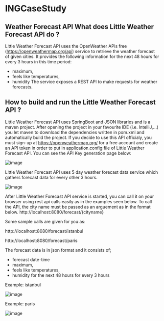# INGCaseStudy
Weather Forecast API
What does Little Weather Forecast API do ?
-----------------------------------------
Little Weather Forecast API uses the OpenWeather APIs free (https://openweathermap.org/api) service to retrieve the weather forecast of given cities. It provides the following information for the next 48 hours for every 3 hours in this time period: 
- maximum, 
- feels like temperatures, 
- humidity 
The service exposes a REST API to make requests for weather forecasts.

How to build and run the Little Weather Forecast API ?
-----------------------------------------------------
Little Weather Forecast API uses SpringBoot and JSON libraries and is a maven project. After opening the project in your favourite IDE (i.e. IntelliJ,...) you let maven to download the dependencies written in pom.xml and automatically build the project.
If you decide to use this API officialy, you must sign-up at https://openweathermap.org/ for a free account and create an API token in order to put in application.config file of Little Weather Forecast API.
You can see the API Key generation page below:

![image](https://github.com/kafeinn/INGCaseStudy/assets/15650911/b1885c9b-9dab-4f3a-b09e-1806ef89b782)

Little Weather Forecast API uses 5 day weather forecast data service which gathers forecast data for every other 3 hours.

![image](https://github.com/kafeinn/INGCaseStudy/assets/15650911/47d2ba68-1dbb-4cd0-8837-4812a2d07eb0)

After Little Weather Forecast API service is started, you can call it on your browser using rest api calls easily as in the examples seen below.
To call the API, the city name must be passed as an arguement as in the format below. 
http://localhost:8080/forecast/{cityname}

Some sample calls are given for you as:

http://localhost:8080/forecast/istanbul

http://localhost:8080/forecast/paris

The forecast data is in json format and it consists of;
- forecast date-time
- maximum, 
- feels like temperatures, 
- humidity
for the next 48 hours for every 3 hours

Example: istanbul

![image](https://github.com/kafeinn/INGCaseStudy/assets/15650911/17a400bd-030e-4e39-b0d4-e2da26bfe1e8)

Example: paris

![image](https://github.com/kafeinn/INGCaseStudy/assets/15650911/b6bae77e-663a-42de-b876-381c9ba26043)



